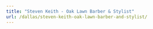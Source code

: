 ```yaml
---
title: "Steven Keith - Oak Lawn Barber & Stylist"
url: /dallas/steven-keith-oak-lawn-barber-and-stylist/
---
```

